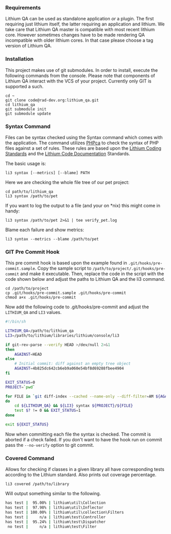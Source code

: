 ### Requirements

Lithium QA can be used as standalone application _or_ a plugin. The first requiring just lithium itself, the latter requiring an application and lithium. We take care that Lithium QA master is compatible with most recent lithium core. However sometimes changes have to be made rendering QA incompatible with older lithium cores. In that case please choose a tag version of Lithium QA.

### Installation

This project makes use of git submodules. In order to install, execute the following commands from the console. Please note that components of Lithium QA interact with the VCS of your project. Currently only GIT is supported a such.
```
cd ~
git clone code@rad-dev.org:lithium_qa.git 
cd lithium_qa
git submodule init
git submodule update
```

### Syntax Command

Files can be syntax checked using the Syntax command which comes with the application. The command utilizes [PHPca](http://github.com/UnionOfRAD/phpca/) to check the syntax of PHP files against a set of rules. These rules are based upon the [Lithium Coding Standards](http://dev.lithify.me/lithium/wiki/standards/coding) and the [Lithium Code Documentation](http://dev.lithify.me/lithium/wiki/standards/documenting) Standards.

The basic usage is: 
```
li3 syntax [--metrics] [--blame] PATH
```

Here we are checking the whole file tree of our pet project:
```
cd path/to/lithium_qa
li3 syntax /path/to/pet
```

If you want to log the output to a file (and your on *nix) this might come in handy:
```
li3 syntax /path/to/pet 2>&1 | tee verify_pet.log
```

Blame each failure and show metrics:
```
li3 syntax --metrics --blame /path/to/pet
```

### GIT Pre Commit Hook

This pre commit hook is based upon the example found in `.git/hooks/pre-commit.sample`. Copy the sample script to `/path/to/project/.git/hooks/pre-commit` and make it executable. Then, replace the code in the script with the code shown below and adjust the paths to Lithium QA and the li3 command.

```
cd /path/to/project
cp .git/hooks/pre-commit.sample .git/hooks/pre-commit
chmod a+x .git/hooks/pre-commit
```
   
Now add the following code to .git/hooks/pre-commit and adjust the `LITHIUM_QA` and `LI3` values.

```sh
#!/bin/sh

LITHIUM_QA=/path/to/lithium_qa
LI3=/path/to/lithium/libraries/lithium/console/li3

if git-rev-parse --verify HEAD >/dev/null 2>&1
then
    AGAINST=HEAD
else
    # Initial commit: diff against an empty tree object
    AGAINST=4b825dc642cb6eb9a060e54bf8d69288fbee4904
fi

EXIT_STATUS=0
PROJECT=`pwd`

for FILE in `git diff-index --cached --name-only --diff-filter=AM ${AGAINST}`
do
    cd ${LITHIUM_QA} && ${LI3} syntax ${PROJECT}/${FILE}
    test $? != 0 && EXIT_STATUS=1
done

exit ${EXIT_STATUS}
```

Now when committing each file the syntax is checked. The commit is aborted if a check failed. If you don't want to have the hook run on commit pass the `--no-verify` option to git commit.

### Covered Command

Allows for checking if classes in a given library all have corresponding tests according to the Lithium standard. Also prints out coverage percentage.
```
li3 covered /path/to/library
```

Will output something similar to the following.

```sh
has test |  95.00% | lithium\util\Collection
has test |  97.98% | lithium\util\Inflector
has test | 100.00% | lithium\util\collection\Filters
has test |     n/a | lithium\test\Controller
has test |  95.24% | lithium\test\Dispatcher
 no test |     n/a | lithium\test\Filter
```

